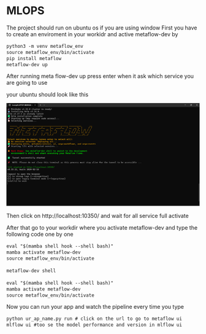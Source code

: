 # MLOPS

The project should run on ubuntu os if you are using window
First you have to create an enviroment in your workidr and active metaflow-dev by 

```
python3 -m venv metaflow_env
source metaflow_env/bin/activate
pip install metaflow
metaflow-dev up
```

After running meta flow-dev up press enter when it ask which service you are going to use 

your ubuntu should look like this

![alt text](https://github.com/truong04/MLOPS/blob/main/image/metaflow-dev-screen.png?raw=true)

Then click on http://localhost:10350/ and wait for all service full activate


After that go to your workdir where you activate metaflow-dev and type the following code one by one
```
eval "$(mamba shell hook --shell bash)"
mamba activate metaflow-dev
source metaflow_env/bin/activate

metaflow-dev shell

eval "$(mamba shell hook --shell bash)"
mamba activate metaflow-dev
source metaflow_env/bin/activate
```

Now you can run your app and watch the pipeline every time you type 
```
python ur_ap_name.py run # click on the url to go to metaflow ui
mlflow ui #too se the model performance and version in mlflow ui
```
